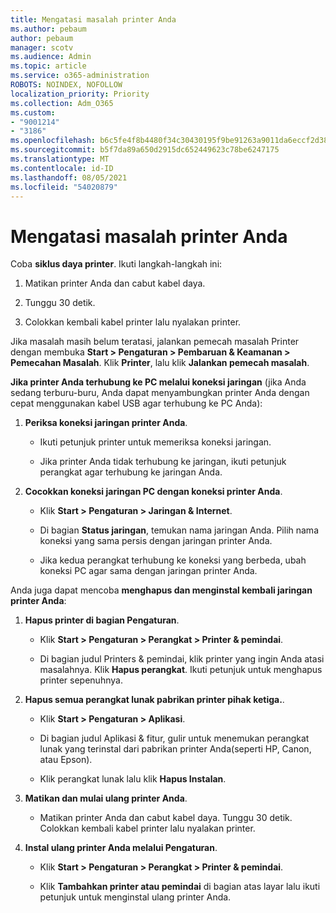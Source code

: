 ```yaml
---
title: Mengatasi masalah printer Anda
ms.author: pebaum
author: pebaum
manager: scotv
ms.audience: Admin
ms.topic: article
ms.service: o365-administration
ROBOTS: NOINDEX, NOFOLLOW
localization_priority: Priority
ms.collection: Adm_O365
ms.custom:
- "9001214"
- "3186"
ms.openlocfilehash: b6c5fe4f8b4480f34c30430195f9be91263a9011da6eccf2d3830fa5433d19e9
ms.sourcegitcommit: b5f7da89a650d2915dc652449623c78be6247175
ms.translationtype: MT
ms.contentlocale: id-ID
ms.lasthandoff: 08/05/2021
ms.locfileid: "54020879"
---
```

# <a name="troubleshoot-your-printer"></a>Mengatasi masalah printer Anda

Coba **siklus daya printer**. Ikuti langkah-langkah ini:

1. Matikan printer Anda dan cabut kabel daya.

2. Tunggu 30 detik.

3. Colokkan kembali kabel printer lalu nyalakan printer.

Jika masalah masih belum teratasi, jalankan pemecah masalah Printer dengan membuka **Start > Pengaturan > Pembaruan & Keamanan > Pemecahan Masalah**. Klik **Printer**, lalu klik **Jalankan pemecah masalah**.

**Jika printer Anda terhubung ke PC melalui koneksi jaringan** (jika Anda sedang terburu-buru, Anda dapat menyambungkan printer Anda dengan cepat menggunakan kabel USB agar terhubung ke PC Anda):

1. **Periksa koneksi jaringan printer Anda**.
    
    - Ikuti petunjuk printer untuk memeriksa koneksi jaringan.

    - Jika printer Anda tidak terhubung ke jaringan, ikuti petunjuk perangkat agar terhubung ke jaringan Anda.

2. **Cocokkan koneksi jaringan PC dengan koneksi printer Anda**.

    - Klik **Start > Pengaturan > Jaringan & Internet**.

    - Di bagian **Status jaringan**, temukan nama jaringan Anda. Pilih nama koneksi yang sama persis dengan jaringan printer Anda.

    - Jika kedua perangkat terhubung ke koneksi yang berbeda, ubah koneksi PC agar sama dengan jaringan printer Anda.

Anda juga dapat mencoba **menghapus dan menginstal kembali jaringan printer Anda**:

1. **Hapus printer di bagian Pengaturan**.

    - Klik **Start > Pengaturan > Perangkat > Printer & pemindai**.

    - Di bagian judul Printers & pemindai, klik printer yang ingin Anda atasi masalahnya. Klik **Hapus perangkat**. Ikuti petunjuk untuk menghapus printer sepenuhnya.

2. **Hapus semua perangkat lunak pabrikan printer pihak ketiga.**.

    - Klik **Start > Pengaturan > Aplikasi**.

    - Di bagian judul Aplikasi & fitur, gulir untuk menemukan perangkat lunak yang terinstal dari pabrikan printer Anda(seperti HP, Canon, atau Epson).

    - Klik perangkat lunak lalu klik **Hapus Instalan**.

3. **Matikan dan mulai ulang printer Anda**.

    - Matikan printer Anda dan cabut kabel daya. Tunggu 30 detik. Colokkan kembali kabel printer lalu nyalakan printer.

4. **Instal ulang printer Anda melalui Pengaturan**.

    - Klik **Start > Pengaturan > Perangkat > Printer & pemindai**.
 
    - Klik **Tambahkan printer atau pemindai** di bagian atas layar lalu ikuti petunjuk untuk menginstal ulang printer Anda.
